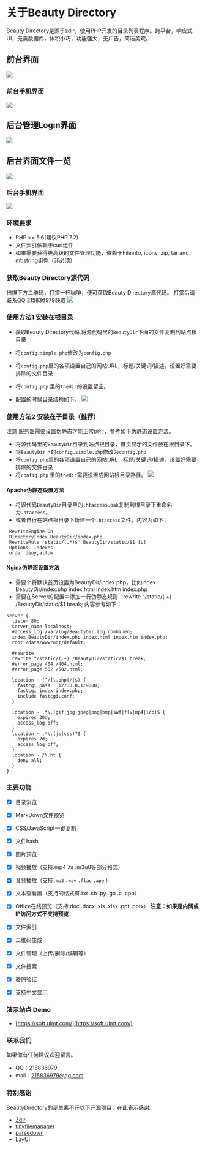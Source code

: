 # 关于Beauty Directory
Beauty Directory是源于zdir，使用PHP开发的目录列表程序。跨平台，响应式UI，无需数据库，体积小巧，功能强大，无广告，简洁美观。


## 前台界面
![](https://soft.ulmt.com/BeautyDir/static/image/frontPcCapture.png)

### 前台手机界面
![](https://soft.ulmt.com/BeautyDir/static/image/frontMobileCapture.png)


## 后台管理Login界面
![](https://soft.ulmt.com/BeautyDir/static/image/loginCapture.png)

## 后台界面文件一览
![](https://soft.ulmt.com/BeautyDir/static/image/fileManagerCapture.png)

### 后台手机界面
![](https://soft.ulmt.com/BeautyDir/static/image/fileManagerMobileCapture.png)

### 环境要求
* PHP >= 5.6(建议PHP 7.2)
* 文件索引依赖于curl组件
* 如果需要获得更高级的文件管理功能，依赖于Fileinfo, iconv, zip, tar and mbstring组件（非必须）


### 获取Beauty Directory源代码
扫描下方二维码，打赏一杯咖啡，便可获取Beauty Directory源代码。
打赏后请联系QQ:215836979获取
![](https://pay.ulmt.com/static/image/allpay.png)
 

### 使用方法1 安装在根目录
* 获取Beauty Directory代码,将源代码里的`BeautyDir`下面的文件复制到站点根目录
* 将`config.simple.php`修改为`config.php`
* 将`config.php`里的各项设置自己的网站URL，标题/关键词/描述，设置好需要排除的文件目录
* 将`config.php` 里的`thedir`的设置留空。

* 配置的时候目录结构如下。
 ![](https://soft.ulmt.com/BeautyDir/static/image/structure1.png)

### 使用方法2 安装在子目录（推荐）

注意  服务器需要设置伪静态才能正常运行，参考如下伪静态设置方法。
* 将源代码里的`BeautyDir`目录到站点根目录，首页显示的文件放在根目录下。
* 将`BeautyDir`下的`config.simple.php`修改为`config.php`
* 将`config.php`里的各项设置自己的网站URL，标题/关键词/描述，设置好需要排除的文件目录
* 将`config.php` 里的`thedir`需要设置成网站根目录路径。
 ![](https://soft.ulmt.com/BeautyDir/static/image/structure2.png)

 

#### Apache伪静态设置方法

* 将源代码`BeautyDir`目录里的`.htaccess.bak`复制到根目录下重命名为`.htaccess`。
* 或者自行在站点根目录下新建一个`.htaccess`文件，内容为如下： 
```
 RewriteEngine On
 DirectoryIndex BeautyDir/index.php
 RewriteRule 'static/(.*)$' BeautyDir/static/$1 [L] 
 Options -Indexes
 order deny,allow
```

#### Nginx伪静态设置方法

* 需要个将默认首页设置为BeautyDir/index.php，比如index BeautyDir/index.php index.html index.htm index.php
* 需要在Server的配置中添加一行伪静态规则：rewrite ^/static/(.+) /BeautyDir/static/$1 break;
内容参考如下：
```
server {
  listen 80;
  server_name localhost;
  #access_log /var/log/BeautyDir.log combined;
  index BeautyDir/index.php index.html index.htm index.php;
  root /data/wwwroot/default;

  #rewrite
  rewrite ^/static/(.+) /BeautyDir/static/$1 break;
  #error_page 404 /404.html;
  #error_page 502 /502.html;

  location ~ [^/]\.php(/|$) {
    fastcgi_pass   127.0.0.1:9000;
    fastcgi_index index.php;
    include fastcgi.conf;
  }

  location ~ .*\.(gif|jpg|jpeg|png|bmp|swf|flv|mp4|ico)$ {
    expires 30d;
    access_log off;
  }
  location ~ .*\.(js|css)?$ {
    expires 7d;
    access_log off;
  }
  location ~ /\.ht {
    deny all;
  }
}
```


### 主要功能
- [x] 目录浏览
- [x] MarkDown文件预览
- [x] CSS/JavaScript一键复制
- [x] 文件hash
- [x] 图片预览
- [x] 视频播放（支持.mp4 .ts .m3u8等部分格式）
- [x] 音频播放（支持`.mp3` `.wav` `.flac` `.ape` ）
- [x] 文本查看器（支持的格式有.txt .sh .py .go .c .cpp）
- [x] Office在线预览（支持.doc .docx .xls .xlsx .ppt .pptx） **注意：如果是内网或IP访问方式不支持预览**
- [x] 文件索引
- [x] 二维码生成
- [x] 文件管理（上传/删除/编辑等）
- [x] 文件搜索
- [x] 密码验证
- [x] 支持中文显示


### 演示站点 Demo
* [https://soft.ulmt.com/](https://soft.ulmt.com/)


### 联系我们
如果你有任何建议欢迎留言。
* QQ：215836979
* mail：215836979@qq.com

### 特别感谢
BeautyDirectory的诞生离不开以下开源项目，在此表示感谢。
* [Zdir](https://github.com/helloxz/zdir)
* [tinyfilemanager](https://github.com/prasathmani/tinyfilemanager)
* [parsedown](https://github.com/erusev/parsedown)
* [LayUI](https://github.com/sentsin/layui)

